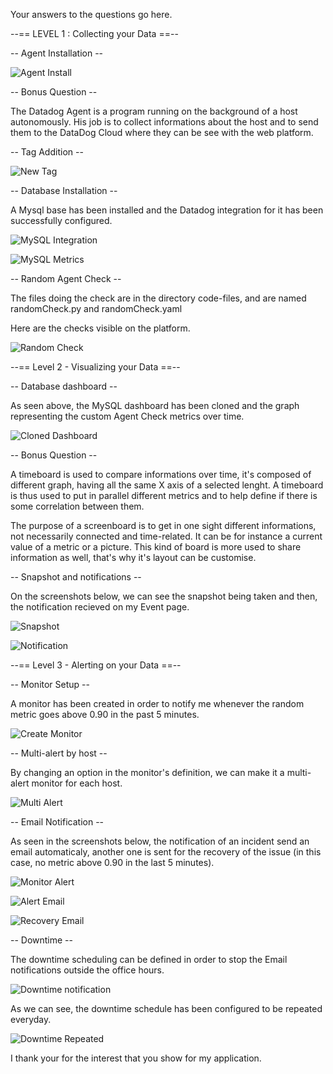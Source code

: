 Your answers to the questions go here.


--== LEVEL 1 : Collecting your Data ==--

-- Agent Installation --

![Agent Install](./screenshots/Install-Agent.png)



-- Bonus Question --

The Datadog Agent is a program running on the background of a host autonomously.
His job is to collect informations about the host and to send them to the DataDog Cloud where they can be see with the web platform.


-- Tag Addition --

![New Tag](./screenshots/Tags.png)



-- Database Installation --

A Mysql base has been installed and the Datadog integration for it has been successfully configured.

![MySQL Integration](./screenshots/Mysql-Integrate.png)

![MySQL Metrics](./screenshots/Mysql-Metrics.png)


-- Random Agent Check --

The files doing the check are in the directory code-files, and are named randomCheck.py and randomCheck.yaml

Here are the checks visible on the platform.

![Random Check](./screenshots/randomCheck.png)



--== Level 2 - Visualizing your Data ==--


-- Database dashboard --

As seen above, the MySQL dashboard has been cloned and the graph representing the custom Agent Check metrics over time.

![Cloned Dashboard](./screenshots/MySQLDashboard.png)



-- Bonus Question --

A timeboard is used to compare informations over time, it's composed of different graph, having all the same X axis of a selected lenght. A timeboard is thus used to put in parallel different metrics and to help define if there is some correlation between them.

The purpose of a screenboard is to get in one sight different informations, not necessarily connected and time-related.
It can be for instance a current value of a metric or a picture.
This kind of board is more used to share information as well, that's why it's layout can be customise.


-- Snapshot and notifications --

On the screenshots below, we can see the snapshot being taken and then, the notification recieved on my Event page.

![Snapshot](./screenshots/annotationGraph.png)


![Notification](./screenshots/notifProblem.png)


--== Level 3 - Alerting on your Data ==--


-- Monitor Setup --

A monitor has been created in order to notify me whenever the random metric goes above 0.90 in the past 5 minutes.

![Create Monitor](./screenshots/monitorCreated.png)


-- Multi-alert by host --

By changing an option in the monitor's definition, we can make it a multi-alert monitor for each host.

![Multi Alert](./screenshots/multiAlert.png)



-- Email Notification --

As seen in the screenshots below, the notification of an incident send an email automaticaly, another one is sent for the recovery of the issue (in this case, no metric above 0.90 in the last 5 minutes).

![Monitor Alert](./screenshots/alertRandom.png)

![Alert Email](./screenshots/emailAlerte.png)

![Recovery Email](./screenshots/emailRecovered.png)



-- Downtime --

The downtime scheduling can be defined in order to stop the Email notifications outside the office hours.

![Downtime notification](./screenshots/notifDowntime.png)

As we can see, the downtime schedule has been configured to be repeated everyday.

![Downtime Repeated](./screenshots/repeatDowntime.png)





I thank your for the interest that you show for my application.
 















